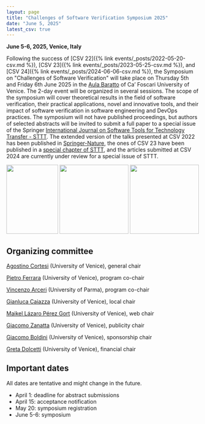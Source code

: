 ```yaml
---
layout: page
title: "Challenges of Software Verification Symposium 2025"
date: "June 5, 2025"
latest_csv: true
---
```


**June 5-6, 2025, Venice, Italy**


Following the success of [CSV 22]({% link events/_posts/2022-05-20-csv.md %}), [CSV 23]({% link events/_posts/2023-05-25-csv.md %}), and [CSV 24]({% link events/_posts/2024-06-06-csv.md %}), the Symposium on "Challenges of Software Verification" will take place on Thursday 5th and Friday 6th June 2025 in the [Aula Baratto](https://www.unive.it/pag/30119/) of Ca’ Foscari University of Venice. The 2-day event will be organized in several sessions. The scope of the symposium will cover theoretical results in the field of software verification, their practical applications, novel and innovative tools, and their impact of software verification in software engineering and DevOps practices. The symposium will not have published proceedings, but authors of selected abstracts will be invited to submit a full paper to a special issue of the Springer [International Journal on Software Tools for Technology Transfer - STTT](https://www.springer.com/journal/10009). The extended version of the talks presented at CSV 2022 has been published in [Springer-Nature](https://link.springer.com/book/10.1007/978-981-19-9601-6), the ones of CSV 23 have been published in a [special chapter of STTT](https://link.springer.com/journal/10009/volumes-and-issues/26-4), and the articles submitted at CSV 2024 are currently under review for a special issue of STTT.

<div class="div-img-table">
  <div class="div-img-table-row">
    <img src="{{ site.baseurl }}/images/csv24-1.jpg" height="180" width="135"/>
    <img class="div-img-table-col" src="{{ site.baseurl }}/images/csv24-2.jpg" height="180"/>
    <img class="div-img-table-col" src="{{ site.baseurl }}/images/csv24-3.jpeg" height="180"/> 
  </div>
</div>


## Organizing committee

[Agostino Cortesi](https://unive.it/data/persone/5591776) (University of Venice), general chair

[Pietro Ferrara](https://pietroferrara.github.io/) (University of Venice), program co-chair

[Vincenzo Arceri](https://vincenzoarceri.github.io/) (University of Parma), program co-chair

[Gianluca Caiazza](https://www.unive.it/data/persone/15776518) (University of Venice), local chair

[Maikel Lázaro Pérez Gort](https://www.unive.it/data/persone/19565731) (University of Venice), web chair

[Giacomo Zanatta](https://www.unive.it/data/people/27630859) (University of Venice), publicity chair

[Giacomo Boldini](https://www.unive.it/data/persone/27667848) (University of Venice), sponsorship chair

[Greta Dolcetti](https://www.unive.it/data/persone/27667850) (University of Venice), financial chair

## Important dates

All dates are tentative and might change in the future.

- April 1: deadline for abstract submissions
- April 15: acceptance notification
- May 20: symposium registration
- June 5-6: symposium
